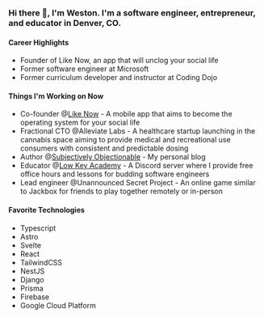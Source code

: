 ### Hi there 👋, I'm Weston. I'm a software engineer, entrepreneur, and educator in Denver, CO.

#### Career Highlights
- Founder of Like Now, an app that will unclog your social life
- Former software engineer at Microsoft
- Former curriculum developer and instructor at Coding Dojo

#### Things I'm Working on Now
- Co-founder @[Like Now](https://like-now.app) - A mobile app that aims to become the operating system for your social life
- Fractional CTO @Alleviate Labs - A healthcare startup launching in the cannabis space aiming to provide medical and recreational use consumers with consistent and predictable dosing
- Author @[Subjectively Objectionable](https://westonharper.com/blog) - My personal blog
- Educator @[Low Key Academy](https://discord.gg/kCxp5j2GpP) - A Discord server where I provide free office hours and lessons for budding software engineers
- Lead engineer @Unannounced Secret Project - An online game similar to Jackbox for friends to play together remotely or in-person

#### Favorite Technologies
- Typescript
- Astro
- Svelte
- React
- TailwindCSS
- NestJS
- Django
- Prisma
- Firebase
- Google Cloud Platform
